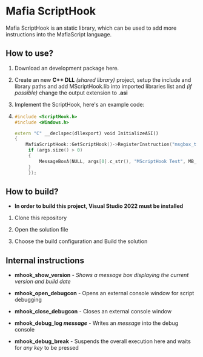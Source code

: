 # Mafia ScriptHook

Mafia ScriptHook is an static library, which can be used to add more instructions into the MafiaScript language.

## How to use?

1. Download an development package here.

2. Create an new **C++ DLL** *(shared library)* project, setup the include and library paths and add MScriptHook.lib into imported libraries list and *(if possible)* change the output extension to **.asi**

3. Implement the ScriptHook, here's an example code:

4. ```cpp
   #include <ScriptHook.h>
   #include <Windows.h>
   
   extern "C" __declspec(dllexport) void InitializeASI()
   {
       MafiaScriptHook::GetScriptHook()->RegisterInstruction("msgbox_test", [&](std::string prototype, std::vector<std::string> args) {
        if (args.size() > 0)
        {
            MessageBoxA(NULL, args[0].c_str(), "MScriptHook Test", MB_OK | MB_ICONINFORMATION);
        }
        });
   ```

## How to build?

- **In order to build this project, Visual Studio 2022 must be installed**
1. Clone this repository

2. Open the solution file

3. Choose the build configuration and Build the solution



## Internal instructions

- **mhook_show_version** - *Shows a message box displaying the current version and build date*

- **mhook_open_debugcon** - Opens an external console window for script debugging

- **mhook_close_debugcon** - Closes an external console window

- **mhook_debug_log *message*** - Writes an *message* into the debug console

- **mhook_debug_break** - Suspends the overall execution here and waits for *any key* to be pressed


